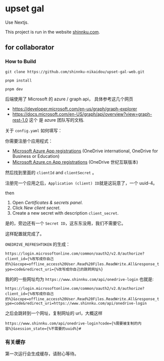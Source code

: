 # upset gal

Use Nextjs.

This project is run in the website [shinnku.com](https://www.shinnku.com/).

## for collaborator

### How to Build

`git clone https://github.com/shinnku-nikaidou/upset-gal-web.git`

`pnpm install`

`pnpm dev`

后端使用了 Microsoft 的 azure / graph api， 具体参考这几个网页

- <https://developer.microsoft.com/en-us/graph/graph-explorer>
- <https://docs.microsoft.com/en-US/graph/api/overview?view=graph-rest-1.0> 这个
  是 azure 团队写的文档.

关于 `config.yaml` 如何填写：

你需要注册个应用程式：

- [Microsoft Azure App registrations](https://portal.azure.com/#blade/Microsoft_AAD_RegisteredApps/ApplicationsListBlade)
  (OneDrive international, OneDrive for Business or Education)
- [Microsoft Azure.cn App registrations](https://portal.azure.cn/#blade/Microsoft_AAD_RegisteredApps/ApplicationsListBlade)
  (OneDrive 世纪互联版本)

然后找到里面的 `clientId` and `clientSecret` 。

注册完一个应用之后，`Application (client) ID`就是这玩意了，一个 uuid-4。

then

1. Open _Certificates & secrets panel_.
2. Click _New client secret_.
3. Create a new secret with description `client_secret`.

是的，旁边还有一个 `Secret ID`，这东东没用，我们不需要它。

这样配置就完成了。

`ONEDRIVE_REFRESHTOKEN` 的生成：

`https://login.microsoftonline.com/common/oauth2/v2.0/authorize?client_id={%改写成你自己的%}&scope=offline_access%20User.Read%20Files.ReadWrite.All&response_type=code&redirect_uri={%改写成你自己的跳转网址%}`

我的的一些网址均为 `https://www.shinnku.com/api/onedrive-login` 也就是:

`https://login.microsoftonline.com/common/oauth2/v2.0/authorize?client_id={%改写成你自己的%}&scope=offline_access%20User.Read%20Files.ReadWrite.All&response_type=code&redirect_uri=https://www.shinnku.com/api/onedrive-login`

之后会跳转到一个网址，复制网址的 url，大概这样

`https://www.shinnku.com/api/onedrive-login?code={%需要被复制的内容%}&session_state={%不需要的uuid%}#`

### 有关缓存

第一次运行会生成缓存，请耐心等待。
